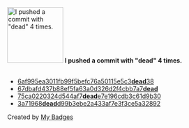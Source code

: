 <img src="https://github.com/my-badges/my-badges/blob/master/src/all-badges/dead-commit/dead-commit.png?raw=true" alt="I pushed a commit with &quot;dead&quot; 4 times." title="I pushed a commit with &quot;dead&quot; 4 times." width="128">
<strong>I pushed a commit with &quot;dead&quot; 4 times.</strong>
<br><br>

- <a href="https://github.com/semrel-extra/demo-msr-cicd/commit/6af995ea3011fb99f5befc76a50115e5c3dead38">6af995ea3011fb99f5befc76a50115e5c3<strong>dead</strong>38</a>
- <a href="https://github.com/qiwi/blank-ts-monorepo/commit/67dbafd437b88ef5fa63a0d326d2f4cbb7a7dead">67dbafd437b88ef5fa63a0d326d2f4cbb7a7<strong>dead</strong></a>
- <a href="https://github.com/qiwi/substrate/commit/75ca0220324d544af7deade7e196cdb3c61d9b30">75ca0220324d544af7<strong>dead</strong>e7e196cdb3c61d9b30</a>
- <a href="https://github.com/semrel-extra/zx-semrel/commit/3a71968deadd99b3ebe2a433af7e3f3ce5a32892">3a71968<strong>dead</strong>d99b3ebe2a433af7e3f3ce5a32892</a>


Created by <a href="https://github.com/my-badges/my-badges">My Badges</a>